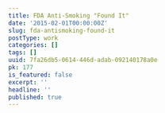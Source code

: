```yaml
---
title: FDA Anti-Smoking "Found It"
date: '2015-02-01T00:00:00Z'
slug: fda-antismoking-found-it
postType: work
categories: []
tags: []
uuid: 7fa26db5-0614-446d-adab-092140178a0e
pk: 177
is_featured: false
excerpt: ''
headline: ''
published: true
---
```


